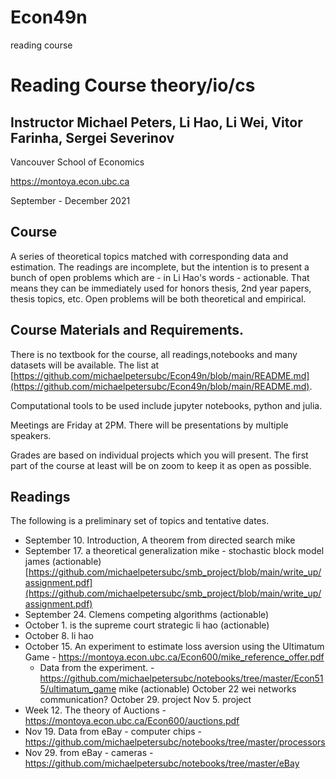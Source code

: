 # Econ49n
reading course
# Reading Course theory/io/cs
## Instructor Michael Peters, Li Hao, Li Wei, Vitor Farinha, Sergei Severinov
Vancouver School of Economics

https://montoya.econ.ubc.ca

September - December 2021

## Course 

A series of theoretical topics matched with corresponding data and estimation.  The readings are incomplete, but the intention is to present a bunch of open problems which are - in Li Hao's words - actionable.  That means they can be immediately used for honors thesis, 2nd year papers, thesis topics, etc.  Open problems will be both theoretical and empirical.
## Course Materials and Requirements.

There is no textbook for the course, all readings,notebooks and many datasets will be available.  The list at [https://github.com/michaelpetersubc/Econ49n/blob/main/README.md](https://github.com/michaelpetersubc/Econ49n/blob/main/README.md).

Computational tools to be used include jupyter notebooks, python and julia.

Meetings are Friday at 2PM.  There will be presentations by multiple speakers.

Grades are based on individual projects which you will present.  The first part of the course at least will be on zoom to keep it as open as possible.


## Readings
The following is a preliminary set of topics and tentative dates. 

* September 10. Introduction, A theorem from directed search mike
* September 17. a theoretical generalization mike  - stochastic block model james (actionable) [https://github.com/michaelpetersubc/smb_project/blob/main/write_up/assignment.pdf](https://github.com/michaelpetersubc/smb_project/blob/main/write_up/assignment.pdf)
* September 24. Clemens competing algorithms (actionable)
* October 1. is the supreme court strategic li hao (actionable)
* October 8. li hao
* October 15. An experiment to estimate loss aversion using the Ultimatum Game - https://montoya.econ.ubc.ca/Econ600/mike_reference_offer.pdf
    * Data from the experiment. - https://github.com/michaelpetersubc/notebooks/tree/master/Econ515/ultimatum_game mike (actionable)
  October 22 wei networks communication?
  October 29. project
  Nov 5. project
* Week 12. The theory of Auctions - https://montoya.econ.ubc.ca/Econ600/auctions.pdf
* Nov 19. Data from eBay - computer chips - https://github.com/michaelpetersubc/notebooks/tree/master/processors
* Nov 29. from eBay - cameras - https://github.com/michaelpetersubc/notebooks/tree/master/eBay

